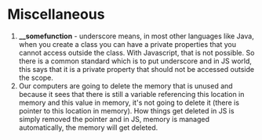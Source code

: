 # Miscellaneous

1. **\_\_somefunction** - underscore means, in most other languages like Java, when you create a class you can have a private properties that you cannot access outside the class. With Javascript, that is not possible. So there is a common standard which is to put underscore and in JS world, this says that it is a private property that should not be accessed outside the scope.
2. Our computers are going to delete the memory that is unused and because it sees that there is still a variable referencing this location in memory and this value in memory, it's not going to delete it \(there is pointer to this location in memory\). How things get deleted in JS is simply removed the pointer and in JS, memory is managed automatically, the memory will get deleted.

